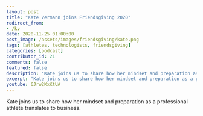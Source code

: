 ```yaml
---
layout: post
title: "Kate Vermann joins Friendsgiving 2020"
redirect_from:
- /kv
date: 2020-11-25 01:00:00
post_image: /assets/images/friendsgiving/kate.png
tags: [athletes, technologists, friendsgiving]
categories: [podcast]
contributor_id: 21
comments: false
featured: false
description: "Kate joins us to share how her mindset and preparation as a professional athlete translates to business."
excerpt: "Kate joins us to share how her mindset and preparation as a professional athlete translates to business."
youtube: 6Jrw2KxKtUA
---
```

Kate joins us to share how her mindset and preparation as a professional athlete translates to business.